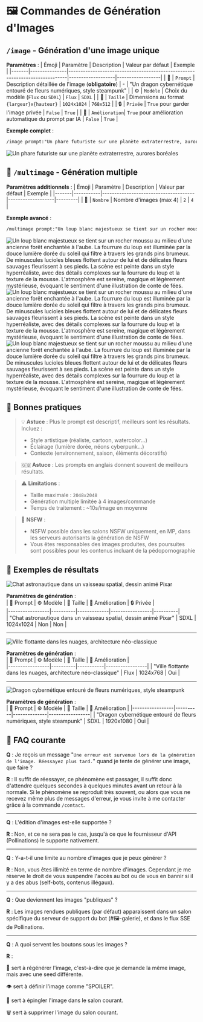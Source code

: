 # 🖼️ Commandes de Génération d'Images 

## `/image` - Génération d'une image unique
**Paramètres** :
| Émoji | Paramètre     | Description                                                                 | Valeur par défaut | Exemple          |
|-------|---------------|-----------------------------------------------------------------------------|-------------------|------------------|
| 📝    | `Prompt`      | Description détaillée de l'image (**obligatoire**)                         | -                 | "Un dragon cybernétique entouré de fleurs numériques, style steampunk" |
| ⚙️    | `Modèle`      | Choix du modèle (`Flux` ou `SDXL`)                                         | `Flux`            | `SDXL`           |
| 📐    | `Taille`      | Dimensions au format `{largeur}x{hauteur}`                                     | `1024x1024`       | `768x512`        |
| 🔒    | `Privée`      | `True` pour garder l'image privée                                          | `False`           | `True`           |
| 🧠    | `Amélioration`| `True` pour amélioration automatique du prompt par IA                      | `False`           | `True`           |

**Exemple complet** :
```html
/image prompt:"Un phare futuriste sur une planète extraterrestre, aurores boréales" size:2048x1024 model:SDXL
```
![Un phare futuriste sur une planète extraterrestre, aurores boréales](image-5.png)

## 🌟 `/multimage` - Génération multiple
**Paramètres additionnels** :
| Émoji | Paramètre | Description                          | Valeur par défaut | Exemple |
|-------|-----------|--------------------------------------|-------------------|---------|
| 🔢    | `Nombre`  | Nombre d'images (max 4)              | `2`               | `4`     |

**Exemple avancé** :
```html
/multimage prompt:"Un loup blanc majestueux se tient sur un rocher moussu au milieu d'une ancienne forêt enchantée à l'aube. La fourrure du loup est illuminée par la douce lumière dorée du soleil qui filtre à travers les grands pins brumeux. De minuscules lucioles bleues flottent autour de lui et de délicates fleurs sauvages fleurissent à ses pieds. La scène est peinte dans un style hyperréaliste, avec des détails complexes sur la fourrure du loup et la texture de la mousse. L'atmosphère est sereine, magique et légèrement mystérieuse, évoquant le sentiment d'une illustration de conte de fées." number:3 size:1024x768 enhance:True
```

![Un loup blanc majestueux se tient sur un rocher moussu au milieu d'une ancienne forêt enchantée à l'aube. La fourrure du loup est illuminée par la douce lumière dorée du soleil qui filtre à travers les grands pins brumeux. De minuscules lucioles bleues flottent autour de lui et de délicates fleurs sauvages fleurissent à ses pieds. La scène est peinte dans un style hyperréaliste, avec des détails complexes sur la fourrure du loup et la texture de la mousse. L'atmosphère est sereine, magique et légèrement mystérieuse, évoquant le sentiment d'une illustration de conte de fées.](image.png)
![Un loup blanc majestueux se tient sur un rocher moussu au milieu d'une ancienne forêt enchantée à l'aube. La fourrure du loup est illuminée par la douce lumière dorée du soleil qui filtre à travers les grands pins brumeux. De minuscules lucioles bleues flottent autour de lui et de délicates fleurs sauvages fleurissent à ses pieds. La scène est peinte dans un style hyperréaliste, avec des détails complexes sur la fourrure du loup et la texture de la mousse. L'atmosphère est sereine, magique et légèrement mystérieuse, évoquant le sentiment d'une illustration de conte de fées.](image-8.png)
![Un loup blanc majestueux se tient sur un rocher moussu au milieu d'une ancienne forêt enchantée à l'aube. La fourrure du loup est illuminée par la douce lumière dorée du soleil qui filtre à travers les grands pins brumeux. De minuscules lucioles bleues flottent autour de lui et de délicates fleurs sauvages fleurissent à ses pieds. La scène est peinte dans un style hyperréaliste, avec des détails complexes sur la fourrure du loup et la texture de la mousse. L'atmosphère est sereine, magique et légèrement mystérieuse, évoquant le sentiment d'une illustration de conte de fées.](image-9.png)

## 📌 Bonnes pratiques
> 💡 **Astuce** : Plus le prompt est descriptif, meilleurs sont les résultats. Incluez :
> - Style artistique (réaliste, cartoon, watercolor...)
> - Éclairage (lumière dorée, néons cyberpunk...)
> - Contexte (environnement, saison, éléments décoratifs)

> 🇬🇧 **Astuce** : Les prompts en anglais donnent souvent de meilleurs résultats.

> ⚠️ **Limitations** :
> - Taille maximale : `2048x2048`
> - Génération multiple limitée à 4 images/commande
> - Temps de traitement : ~10s/image en moyenne

> 🔞 **NSFW** :
> - NSFW possible dans les salons NSFW uniquement, en MP, dans les serveurs autorisants la génération de NSFW 
> - Vous êtes responsables des images produites, des poursuites sont possibles pour les contenus incluant de la pédopornographie

## 🎨 Exemples de résultats

![Chat astronautique dans un vaisseau spatial, dessin animé Pixar](image-2.png)

**Paramètres de génération** :  
| 📝 Prompt       | ⚙️ Modèle | 📐 Taille   | 🧠 Amélioration | 🔒 Privée |  
|-----------------|----------|-------------|-----------------|----------|  
| "Chat astronautique dans un vaisseau spatial, dessin animé Pixar" | SDXL | 1024x1024 | Non | Non | 


---

![Ville flottante dans les nuages, architecture néo-classique](image-3.png) 

**Paramètres de génération** :  
| 📝 Prompt       | ⚙️ Modèle | 📐 Taille | 🧠 Amélioration |  
|-----------------|----------|-----------|-----------------|
| "Ville flottante dans les nuages, architecture néo-classique" | Flux | 1024x768 | Oui |


---
![Dragon cybernétique entouré de fleurs numériques, style steampunk](image-4.png)


**Paramètres de génération** :  
| 📝 Prompt       | ⚙️ Modèle | 📐 Taille    | 🧠 Amélioration |
|-----------------|----------|--------------|-----------------|
| "Dragon cybernétique entouré de fleurs numériques, style steampunk" | SDXL | 1920x1080 | Oui |


## 🔄 FAQ courante

**Q** : Je reçois un message "`Une erreur est survenue lors de la génération de l'image. Réessayez plus tard.`" quand je tente de générer une image, que faire ?

**R** : Il suffit de réessayer, ce phénomène est passager, il suffit donc d'attendre quelques secondes à quelques minutes avant un retour à la normale. Si le phénomène se reproduit très souvent, ou alors que vous ne recevez même plus de messages d'erreur, je vous invite à me contacter grâce à la commande `/contact`.

---

**Q** : L'édition d'images est-elle supportée ?

**R** : Non, et ce ne sera pas le cas, jusqu'à ce que le fournisseur d'API (Pollinations) le supporte nativement.

--- 

**Q** : Y-a-t-il une limite au nombre d'images que je peux générer ?

**R** : Non, vous êtes illimité en terme de nombre d'images. Cependant je me réserve le droit de vous suspendre l'accès au bot ou de vous en bannir si il y a des abus (self-bots, contenus illégaux).

---

**Q** : Que deviennent les images "publiques" ?

**R** : Les images rendues publiques (par défaut) apparaissent dans un salon spécifique du serveur de support du bot (#🖼️-galerie), et dans le flux SSE de Pollinations.

---

**Q** : A quoi servent les boutons sous les images ?

**R** : 

🔄 sert à régénérer l'image, c'est-à-dire que je demande la même image, mais avec une seed différente.

👁️ sert à définir l'image comme "SPOILER".

📌 sert à épingler l'image dans le salon courant.

🗑️ sert à supprimer l'image du salon courant.